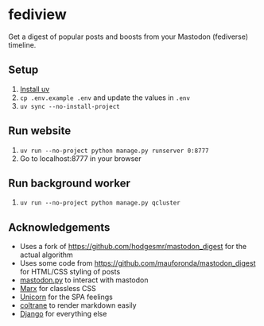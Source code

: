 # fediview

Get a digest of popular posts and boosts from your Mastodon (fediverse) timeline.

## Setup

1. [Install uv](https://docs.astral.sh/uv/getting-started/installation/)
1. `cp .env.example .env` and update the values in `.env`
1. `uv sync --no-install-project`

## Run website

1. `uv run --no-project python manage.py runserver 0:8777`
1. Go to localhost:8777 in your browser

## Run background worker

1. `uv run --no-project python manage.py qcluster`

## Acknowledgements

- Uses a fork of https://github.com/hodgesmr/mastodon_digest for the actual algorithm
- Uses some code from https://github.com/mauforonda/mastodon_digest for HTML/CSS styling of posts
- [mastodon.py](https://mastodonpy.readthedocs.io/) to interact with mastodon
- [Marx](https://mblode.github.io/marx/) for classless CSS
- [Unicorn](https://www.django-unicorn.com) for the SPA feelings
- [coltrane](https://coltrane.readthedocs.io) to render markdown easily
- [Django](https://www.djangoproject.com/) for everything else
